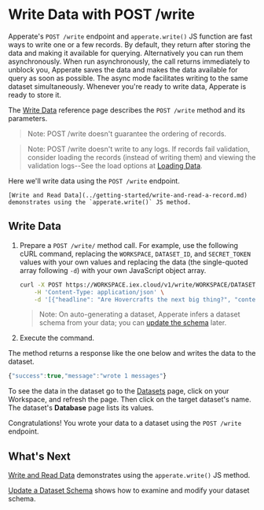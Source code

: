 # Write Data with POST /write

Apperate's `POST /write` endpoint and `apperate.write()` JS function are fast ways to write one or a few records. By default, they return after storing the data and making it available for querying. Alternatively you can run them asynchronously. When run asynchronously, the call returns immediately to unblock you, Apperate saves the data and makes the data available for query as soon as possible. The async mode facilitates writing to the same dataset simultaneously. Whenever you're ready to write data, Apperate is ready to store it.

The [Write Data](https://iexcloud.io/docs/apperate-apis/data/write-data) reference page describes the `POST /write` method and its parameters. 

> Note: POST /write doesn't guarantee the ordering of records.

> Note: POST /write doesn't write to any logs. If records fail validation, consider loading the records (instead of writing them) and viewing the validation logs--See the load options at [Loading Data](../migrating-and-importing-data.md).

Here we'll write data using the `POST /write` endpoint.

``` {seealso}
[Write and Read Data](../getting-started/write-and-read-a-record.md) demonstrates using the `apperate.write()` JS method.
```

## Write Data

1. Prepare a `POST /write/` method call. For example, use the following cURL command, replacing the `WORKSPACE`, `DATASET_ID`, and `SECRET_TOKEN` values with your own values and replacing the data (the single-quoted array following `-d`) with your own JavaScript object array.

    ```bash
    curl -X POST https://WORKSPACE.iex.cloud/v1/write/WORKSPACE/DATASET_ID?token=SECRET_TOKEN \
        -H 'Content-Type: application/json' \
        -d '[{"headline": "Are Hovercrafts the next big thing?", "content": "Here is what people are saying ...", "ticker": "GM", "source": "IEX Underground", "date": "2022-07-15"}]'
    ```

    > Note: On auto-generating a dataset, Apperate infers a dataset schema from your data; you can [update the schema](../managing-your-data/updating-a-dataset-schema.md) later.

1. Execute the command.

The method returns a response like the one below and writes the data to the dataset.

```javascript
{"success":true,"message":"wrote 1 messages"}
```

To see the data in the dataset go to the [Datasets](https://iexcloud.io/console/datasets/) page, click on your Workspace, and refresh the page. Then click on the target dataset's name. The dataset's **Database** page lists its values.

Congratulations! You wrote your data to a dataset using the `POST /write` endpoint.

## What's Next

[Write and Read Data](../getting-started/write-and-read-a-record.md) demonstrates using the `apperate.write()` JS method.

[Update a Dataset Schema](../managing-your-data/updating-a-dataset-schema.md) shows how to examine and modify your dataset schema.